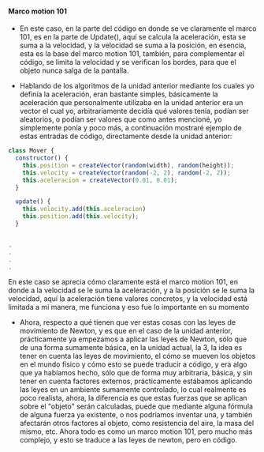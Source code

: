 #### Marco motion 101

- En este caso, en la parte del código en donde se ve claramente el marco 101, es en la parte de Update(), aquí se calcula la aceleración, esta se suma a la velocidad, y la velocidad se suma a la posición, en esencia, esta
es la base del marco motion 101, también, para complementar el código, se limita la velocidad y se verifican los bordes, para que el objeto nunca salga de la pantalla.

- Hablando de los algoritmos de la unidad anterior mediante los cuales yo definía la aceleración, eran bastante simples, básicamente la aceleración que personalmente utilizaba en la unidad anterior era un vector el cual yo, 
arbitrariamente decidía qué valores tenía, podían ser aleatorios, o podían ser valores que como antes mencioné, yo simplemente ponía y poco más, a continuación mostraré ejemplo de estas entradas de código, directamente
desde la unidad anterior:

```js
class Mover {
  constructor() {
    this.position = createVector(random(width), random(height));
    this.velocity = createVector(random(-2, 2), random(-2, 2));
    this.aceleracion = createVector(0.01, 0.01);
  }

  update() {
    this.velocity.add(this.aceleracion)
    this.position.add(this.velocity);
  }


.
.
.
.
```

En este caso se aprecia cómo claramente está el marco motion 101, en donde a la velocidad se le suma la aceleración, y a la posición se le suma la velocidad, aquí la aceleración tiene valores concretos, y la velocidad 
está limitada a mi manera, me funciona y eso fue lo importante en su momento 

- Ahora, respecto a qué tienen que ver estas cosas con las leyes de movimiento de Newton, y es que en el caso de la unidad anterior, prácticamente ya empezamos a aplicar las leyes de Newton, sólo que de una forma sumamente básica, 
en la unidad actual, la 3, la idea es tener en cuenta las leyes de movimiento, el cómo se mueven los objetos en el mundo físico y cómo esto se puede traducir a código, y era algo que ya habíamos hecho, sólo que de forma
muy arbitraria, básica, y sin tener en cuenta factores externos, prácticamente estábamos aplicando las leyes en un ambiente sumamente controlado, lo cual realmente es poco realista, ahora, la diferencia es que estas fuerzas
que se aplican sobre el "objeto" serán calculadas, puede que mediante alguna fórmula de alguna fuerza ya existente, o nos podríamos inventar una, y también afectarán otros factores al objeto, como resistencia del aire,
la masa del mismo, etc. Ahora todo es como un marco motion 101, pero mucho más complejo, y esto se traduce a las leyes de newton, pero en código.
